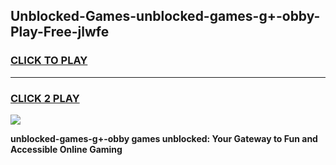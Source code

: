 
## Unblocked-Games-unblocked-games-g+-obby-Play-Free-jlwfe
<h3>
<a href="https://premium76.site?title=unblocked-games-g+-obby&ref=19M">CLICK TO PLAY</a></h3>
<hr>

<h3>
<a href="https://premium76.site?title=unblocked-games-g+-obby&ref=19M">CLICK 2 PLAY</a>
  
</h3>

<a href="https://premium76.site?title=unblocked-games-g+-obby&ref=19M"><img src="https://clearcache.store/games.png"></a>


**unblocked-games-g+-obby games unblocked: Your Gateway to Fun and Accessible Online Gaming**
